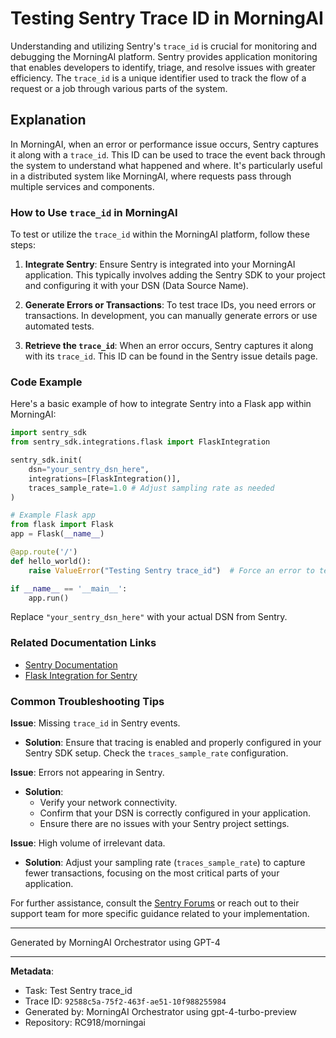 # Testing Sentry Trace ID in MorningAI

Understanding and utilizing Sentry's `trace_id` is crucial for monitoring and debugging the MorningAI platform. Sentry provides application monitoring that enables developers to identify, triage, and resolve issues with greater efficiency. The `trace_id` is a unique identifier used to track the flow of a request or a job through various parts of the system.

## Explanation

In MorningAI, when an error or performance issue occurs, Sentry captures it along with a `trace_id`. This ID can be used to trace the event back through the system to understand what happened and where. It's particularly useful in a distributed system like MorningAI, where requests pass through multiple services and components.

### How to Use `trace_id` in MorningAI

To test or utilize the `trace_id` within the MorningAI platform, follow these steps:

1. **Integrate Sentry**: Ensure Sentry is integrated into your MorningAI application. This typically involves adding the Sentry SDK to your project and configuring it with your DSN (Data Source Name).

2. **Generate Errors or Transactions**: To test trace IDs, you need errors or transactions. In development, you can manually generate errors or use automated tests.

3. **Retrieve the `trace_id`**: When an error occurs, Sentry captures it along with its `trace_id`. This ID can be found in the Sentry issue details page.

### Code Example

Here's a basic example of how to integrate Sentry into a Flask app within MorningAI:

```python
import sentry_sdk
from sentry_sdk.integrations.flask import FlaskIntegration

sentry_sdk.init(
    dsn="your_sentry_dsn_here",
    integrations=[FlaskIntegration()],
    traces_sample_rate=1.0 # Adjust sampling rate as needed
)

# Example Flask app
from flask import Flask
app = Flask(__name__)

@app.route('/')
def hello_world():
    raise ValueError("Testing Sentry trace_id")  # Force an error to test Sentry integration

if __name__ == '__main__':
    app.run()
```

Replace `"your_sentry_dsn_here"` with your actual DSN from Sentry.

### Related Documentation Links

- [Sentry Documentation](https://docs.sentry.io/)
- [Flask Integration for Sentry](https://docs.sentry.io/platforms/python/guides/flask/)

### Common Troubleshooting Tips

**Issue**: Missing `trace_id` in Sentry events.
- **Solution**: Ensure that tracing is enabled and properly configured in your Sentry SDK setup. Check the `traces_sample_rate` configuration.

**Issue**: Errors not appearing in Sentry.
- **Solution**:
  - Verify your network connectivity.
  - Confirm that your DSN is correctly configured in your application.
  - Ensure there are no issues with your Sentry project settings.

**Issue**: High volume of irrelevant data.
- **Solution**: Adjust your sampling rate (`traces_sample_rate`) to capture fewer transactions, focusing on the most critical parts of your application.

For further assistance, consult the [Sentry Forums](https://forum.sentry.io/) or reach out to their support team for more specific guidance related to your implementation.

---
Generated by MorningAI Orchestrator using GPT-4

---

**Metadata**:
- Task: Test Sentry trace_id
- Trace ID: `92588c5a-75f2-463f-ae51-10f988255984`
- Generated by: MorningAI Orchestrator using gpt-4-turbo-preview
- Repository: RC918/morningai
